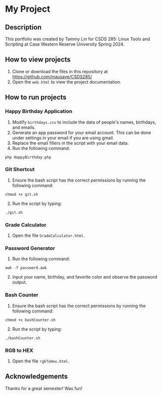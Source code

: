# My Project

## Description
This portfolio was created by Tammy Lin for CSDS 285: Linux Tools and Scripting at Case Western Reserve University Spring 2024.

## How to view projects
1. Clone or download the files in this repository at https://github.com/mausaye/CSDS285/
2. Open the `web.html` to view the project documentation.

## How to run projects
### Happy Birthday Application
1. Modify `birthdays.csv` to include the data of people's names, birthdays, and emails.
2. Generate an app password for your email account. This can be done under settings in your email if you are using gmail.
3. Replace the email fillers in the script with your email data.
4. Run the following command:
```
php HappyBirthday.php
```

### Git Shortcut
1. Ensure the bash script has the correct permissions by running the following command:
```
chmod +x git.sh
```
2. Run the script by typing:
```
./git.sh
```

### Grade Calculator
1. Open the file `GradeCalculator.html`.

### Password Generator
1. Run the following command:
```
awk -f password.awk
```
2. Input your name, birthday, and favorite color and observe the password output.

### Bash Counter
1. Ensure the bash script has the correct permissions by running the following command:
```
chmod +x bashCounter.sh
```
2. Run the script by typing:
```
./bashCounter.sh
```

### RGB to HEX
1. Open the file `rgbToHex.html`.

## Acknowledgements
Thanks for a great semester! Was fun!